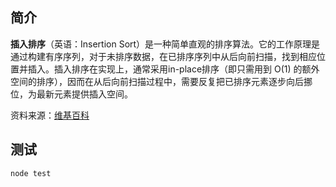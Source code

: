 ## 简介
**插入排序**（英语：Insertion Sort）是一种简单直观的排序算法。它的工作原理是通过构建有序序列，对于未排序数据，在已排序序列中从后向前扫描，找到相应位置并插入。插入排序在实现上，通常采用in-place排序（即只需用到 O(1) 的额外空间的排序），因而在从后向前扫描过程中，需要反复把已排序元素逐步向后挪位，为最新元素提供插入空间。

资料来源：[维基百科](https://zh.wikipedia.org/wiki/%E6%8F%92%E5%85%A5%E6%8E%92%E5%BA%8F)

## 测试
```js
node test
```